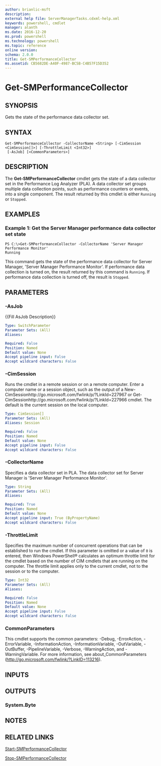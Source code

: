 ```yaml
---
author: brianlic-msft
description: 
external help file: ServerManagerTasks.cdxml-help.xml
keywords: powershell, cmdlet
manager: alanth
ms.date: 2016-12-20
ms.prod: powershell
ms.technology: powershell
ms.topic: reference
online version: 
schema: 2.0.0
title: Get-SMPerformanceCollector
ms.assetid: CB5682DE-A40F-4987-BC5B-C4B57F15D352
---
```


# Get-SMPerformanceCollector

## SYNOPSIS
Gets the state of the performance data collector set.

## SYNTAX

```
Get-SMPerformanceCollector -CollectorName <String> [-CimSession <CimSession[]>] [-ThrottleLimit <Int32>]
 [-AsJob] [<CommonParameters>]
```

## DESCRIPTION
The **Get-SMPerformanceCollector** cmdlet gets the state of a data collector set in the Performance Log Analyzer (PLA).
A data collector set groups multiple data collection points, such as performance counters or events, into a single component.
The result returned by this cmdlet is either `Running` or `Stopped`.

## EXAMPLES

### Example 1: Get the Server Manager performance data collector set state
```
PS C:\>Get-SMPerformanceCollector -CollectorName 'Server Manager Performance Monitor'
Running
```

This command gets the state of the performance data collector for Server Manager, 'Server Manager Performance Monitor'.
If performance data collection is turned on, the result returned by this command is `Running`.
If performance data collection is turned off, the result is `Stopped`.

## PARAMETERS

### -AsJob
{{Fill AsJob Description}}

```yaml
Type: SwitchParameter
Parameter Sets: (All)
Aliases: 

Required: False
Position: Named
Default value: None
Accept pipeline input: False
Accept wildcard characters: False
```

### -CimSession
Runs the cmdlet in a remote session or on a remote computer.
Enter a computer name or a session object, such as the output of a New-CimSessionhttp://go.microsoft.com/fwlink/p/?LinkId=227967 or Get-CimSessionhttp://go.microsoft.com/fwlink/p/?LinkId=227966 cmdlet.
The default is the current session on the local computer.

```yaml
Type: CimSession[]
Parameter Sets: (All)
Aliases: Session

Required: False
Position: Named
Default value: None
Accept pipeline input: False
Accept wildcard characters: False
```

### -CollectorName
Specifies a data collector set in PLA.
The data collector set for Server Manager is 'Server Manager Performance Monitor'.

```yaml
Type: String
Parameter Sets: (All)
Aliases: 

Required: True
Position: Named
Default value: None
Accept pipeline input: True (ByPropertyName)
Accept wildcard characters: False
```

### -ThrottleLimit
Specifies the maximum number of concurrent operations that can be established to run the cmdlet.
If this parameter is omitted or a value of `0` is entered, then Windows PowerShell® calculates an optimum throttle limit for the cmdlet based on the number of CIM cmdlets that are running on the computer.
The throttle limit applies only to the current cmdlet, not to the session or to the computer.

```yaml
Type: Int32
Parameter Sets: (All)
Aliases: 

Required: False
Position: Named
Default value: None
Accept pipeline input: False
Accept wildcard characters: False
```

### CommonParameters
This cmdlet supports the common parameters: -Debug, -ErrorAction, -ErrorVariable, -InformationAction, -InformationVariable, -OutVariable, -OutBuffer, -PipelineVariable, -Verbose, -WarningAction, and -WarningVariable. For more information, see about_CommonParameters (http://go.microsoft.com/fwlink/?LinkID=113216).

## INPUTS

## OUTPUTS

### System.Byte

## NOTES

## RELATED LINKS

[Start-SMPerformanceCollector](./Start-SMPerformanceCollector.md)

[Stop-SMPerformanceCollector](./Stop-SMPerformanceCollector.md)

